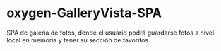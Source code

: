 # oxygen-GalleryVista-SPA
SPA de galeria de fotos, donde el usuario podrá guardarse fotos a nivel local en memoria y tener su sección de favoritos.
